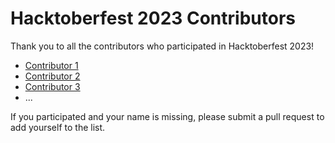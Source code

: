# Hacktoberfest 2023 Contributors

Thank you to all the contributors who participated in Hacktoberfest 2023!

<!-- List the contributors' names and links to their profiles below -->
- [Contributor 1](https://github.com/hendrafebris)
- [Contributor 2](https://github.com/contributor2)
- [Contributor 3](https://github.com/contributor3)
- ...

If you participated and your name is missing, please submit a pull request to add yourself to the list.
